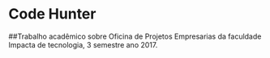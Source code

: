 # Code Hunter
##Trabalho acadêmico sobre Oficina de Projetos Empresarias da faculdade Impacta de tecnologia, 3 semestre ano 2017.
